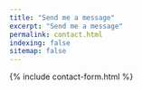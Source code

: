```yaml
---
title: "Send me a message"
excerpt: "Send me a message"
permalink: contact.html
indexing: false
sitemap: false
---
```


{% include contact-form.html %}
